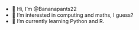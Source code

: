 - 👋 Hi, I’m @Bananapants22
- 👀 I’m interested in computing and maths, I guess?
- 🌱 I’m currently learning Python and R.

<!---
Bananapants22/Bananapants22 is a ✨ special ✨ repository because its `README.md` (this file) appears on your GitHub profile.
You can click the Preview link to take a look at your changes.
--->
